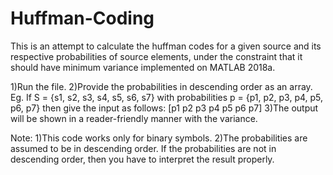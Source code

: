 # Huffman-Coding
This is an attempt to calculate the huffman codes for a given source and its respective probabilities of source elements, under the constraint that it should have minimum variance implemented on MATLAB 2018a.

1)Run the file.
2)Provide the probabilities in descending order as an array. Eg.
If S = {s1, s2, s3, s4, s5, s6, s7} with probabilities p = {p1, p2, p3, p4, p5, p6, p7} then give the input as follows:
  [p1 p2 p3 p4 p5 p6 p7]
3)The output will be shown in a reader-friendly manner with the variance.

Note: 
1)This code works only for binary symbols.
2)The probabilities are assumed to be in descending order.
If the probabilities are not in descending order, then you have to interpret the result properly.
